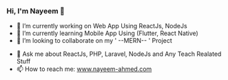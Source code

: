 ### Hi, I'm Nayeem 👋

<!--
**Nayeemr45/Nayeemr45** is a ✨ _special_ ✨ repository because its `README.md` (this file) appears on your GitHub profile.

Here are some ideas to get you started:
-->
- 🔭 I’m currently working on Web App Using ReactJs, NodeJs
- 🌱 I’m currently learning Mobile App Using (Flutter, React Native)
- 👯 I’m looking to collaborate on my ' --MERN-- ' Project
<!--
- 🤔 I’m looking for help with ...
-->
- 💬 Ask me about ReactJs, PHP, Laravel, NodeJs and Any Teach Realated Stuff
- 📫 How to reach me: www.nayeem-ahmed.com
<!--
- 😄 Pronouns: ...
- ⚡ Fun fact: ...
-->
